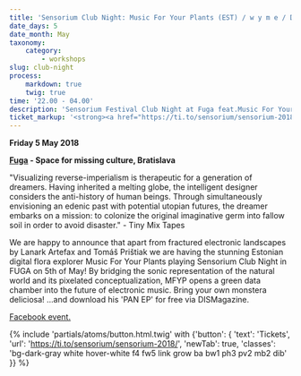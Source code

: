 ```yaml
---
title: 'Sensorium Club Night: Music For Your Plants (EST) / w y m e / Detlef Dakar / Inso'
date_days: 5
date_month: May
taxonomy:
    category:
        - workshops
slug: club-night
process:
    markdown: true
    twig: true
time: '22.00 - 04.00'
description: 'Sensorium Festival Club Night at Fuga feat.Music For Your Plants (EST).'
ticket_markup: '<strong><a href="https://ti.to/sensorium/sensorium-2018"_blank">Tickets</a></strong>'
---
```


**Friday 5 May 2018**

**[Fuga](http://fuga.forumabsurdum.sk/) - Space for missing culture, Bratislava**

"Visualizing reverse-imperialism is therapeutic for a generation of dreamers. Having inherited a melting globe, the intelligent designer considers the anti-history of human beings. Through simultaneously envisioning an edenic past with potential utopian futures, the dreamer embarks on a mission: to colonize the original imaginative germ into fallow soil in order to avoid disaster." - Tiny Mix Tapes

We are happy to announce that apart from fractured electronic landscapes by Lanark Artefax and Tomáš Prištiak we are having the stunning Estonian digital flora explorer Music For Your Plants playing Sensorium Club Night in FUGA on 5th of May!
By bridging the sonic representation of the natural world and its pixelated conceptualization, MFYP opens a green data chamber into the future of electronic music. Bring your own monstera deliciosa! ...and download his 'PAN EP' for free via DISMagazine. 


[Facebook event.](https://facebook.com/events/298413330691870/)

{% include 'partials/atoms/button.html.twig' with {'button': {
    'text': 'Tickets',
    'url': 'https://ti.to/sensorium/sensorium-2018/',
    'newTab': true,
    'classes': 'bg-dark-gray white hover-white f4 fw5 link grow ba bw1 ph3 pv2 mb2 dib'
}} %}